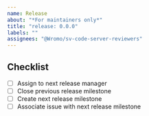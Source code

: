 ```yaml
---
name: Release
about: "*For maintainers only*"
title: "release: 0.0.0"
labels: ""
assignees: "@Wromo/sv-code-server-reviewers"
---
```


<!-- Maintainer: fill out the checklist -->

## Checklist

- [ ] Assign to next release manager
- [ ] Close previous release milestone
- [ ] Create next release milestone
- [ ] Associate issue with next release milestone
